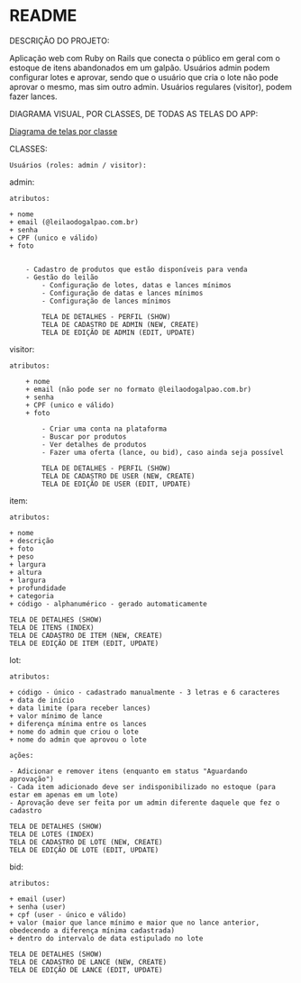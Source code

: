 # README
DESCRIÇÃO DO PROJETO:

Aplicação web com Ruby on Rails que conecta o público em geral com o estoque de itens abandonados em um galpão. Usuários admin podem configurar lotes e aprovar, sendo que o usuário que cria o lote não pode aprovar o mesmo, mas sim outro admin. Usuários regulares (visitor), podem fazer lances. 

DIAGRAMA VISUAL, POR CLASSES, DE TODAS AS TELAS DO APP:

[Diagrama de telas por classe](https://l1nk.dev/FUYJV)

CLASSES:

    Usuários (roles: admin / visitor):

admin:

    atributos:

    + nome
    + email (@leilaodogalpao.com.br)
    + senha
    + CPF (unico e válido)
    + foto


        - Cadastro de produtos que estão disponíveis para venda
        - Gestão do leilão 
            - Configuração de lotes, datas e lances mínimos
            - Configuração de datas e lances mínimos
            - Configuração de lances mínimos
            
            TELA DE DETALHES - PERFIL (SHOW)
            TELA DE CADASTRO DE ADMIN (NEW, CREATE)
            TELA DE EDIÇÃO DE ADMIN (EDIT, UPDATE)

visitor:

    atributos:

        + nome
        + email (não pode ser no formato @leilaodogalpao.com.br)
        + senha
        + CPF (unico e válido)
        + foto

            - Criar uma conta na plataforma
            - Buscar por produtos
            - Ver detalhes de produtos
            - Fazer uma oferta (lance, ou bid), caso ainda seja possível

            TELA DE DETALHES - PERFIL (SHOW)
            TELA DE CADASTRO DE USER (NEW, CREATE)
            TELA DE EDIÇÃO DE USER (EDIT, UPDATE)

item:

    atributos:

    + nome
    + descrição
    + foto
    + peso
    + largura
    + altura
    + largura
    + profundidade
    + categoria
    + código - alphanumérico - gerado automaticamente 

    TELA DE DETALHES (SHOW)
    TELA DE ITENS (INDEX)
    TELA DE CADASTRO DE ITEM (NEW, CREATE)
    TELA DE EDIÇÃO DE ITEM (EDIT, UPDATE)

lot:

    atributos:

    + código - único - cadastrado manualmente - 3 letras e 6 caracteres
    + data de início
    + data limite (para receber lances)
    + valor mínimo de lance 
    + diferença mínima entre os lances
    + nome do admin que criou o lote
    + nome do admin que aprovou o lote

    ações:

    - Adicionar e remover itens (enquanto em status "Aguardando aprovação")
    - Cada item adicionado deve ser indisponibilizado no estoque (para estar em apenas em um lote)
    - Aprovação deve ser feita por um admin diferente daquele que fez o cadastro

    TELA DE DETALHES (SHOW)
    TELA DE LOTES (INDEX)
    TELA DE CADASTRO DE LOTE (NEW, CREATE)
    TELA DE EDIÇÃO DE LOTE (EDIT, UPDATE)

bid:

    atributos:

    + email (user)
    + senha (user)
    + cpf (user - único e válido)
    + valor (maior que lance mínimo e maior que no lance anterior, obedecendo a diferença mínima cadastrada)
    + dentro do intervalo de data estipulado no lote

    TELA DE DETALHES (SHOW)
    TELA DE CADASTRO DE LANCE (NEW, CREATE)
    TELA DE EDIÇÃO DE LANCE (EDIT, UPDATE)

